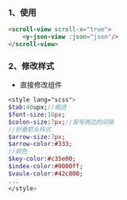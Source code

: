 ### 1、使用
``` html
<scroll-view scroll-x="true">
	<y-json-view :json="json"/>
</scroll-view>
```
### 2、修改样式
- 直接修改组件
``` sass
<style lang="scss">
$tab:40upx;//缩进
$font-size:16px;
$colon-size:7px;//冒号两边的间隔
//折叠箭头样式
$arrow-size:7px;
$arrow-color:#333;
//颜色
$key-color:#c35e00;
$index-color:#0000ff;
$vaule-color:#42c800;
...
</style>
```
